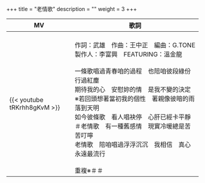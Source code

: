 +++
title = "老情歌"
description = ""
weight = 3
+++

MV  | 歌詞  
--------------|-------
{{< youtube tRKrhh8gKvM >}}|<br/>作詞：武雄　作曲：王中正　編曲：G.TONE　製作人：李富興　FEATURING：溫金龍<br/><br/>一條歌唱過青春咱的過程　也陪咱彼段綠份行過紅塵<br/>期待我的心　安慰妳的情　是我不變的決定<br/>※若回頭想著當初我的個性　著親像彼暗的雨落到天明<br/>如今彼條歌　看人唱袂停　心肝已經卡平靜<br/>＃老情歌　有一種舊感情　現實冷暖總是苦苦叮嚀<br/>老情歌　陪咱唱過浮浮沉沉　我相信　真心永遠最流行<br/><br/>重複※＃＃
